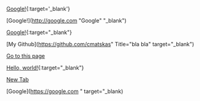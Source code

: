 <head>
<meta charset="utf-8">
 <base target="_blank">
</head>



[Google!](http://google.com){:target='_blank'}

[Google!](http://google.com "Google" "_blank")

[Google!](http://google.com){:target="_blank"}

[My Github](https://github.com/cmatskas" Title="bla bla" target="_blank")

[Go to this page](http://somelink.com/?target=_blank)
 
[Hello, world!](http://example.com/){:target="_blank"}

<a href="example.com" target="_blank">New Tab</a>

[Google](https://google.com " target="_blank)
